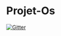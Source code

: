 # Projet-Os

[![Gitter](https://badges.gitter.im/Projet-Os/Lobby.svg)](https://gitter.im/Projet-Os/Lobby?utm_source=badge&utm_medium=badge&utm_campaign=pr-badge&utm_content=badge)